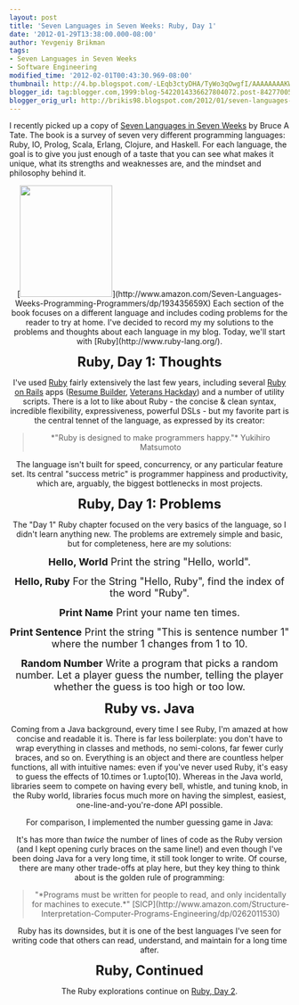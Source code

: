 ```yaml
---
layout: post
title: 'Seven Languages in Seven Weeks: Ruby, Day 1'
date: '2012-01-29T13:38:00.000-08:00'
author: Yevgeniy Brikman
tags:
- Seven Languages in Seven Weeks
- Software Engineering
modified_time: '2012-02-01T00:43:30.969-08:00'
thumbnail: http://4.bp.blogspot.com/-LEqb3ctyDHA/TyWo3qOwgfI/AAAAAAAAKWU/9z6_5bsTg_o/s72-c/seven-languages.jpg
blogger_id: tag:blogger.com,1999:blog-5422014336627804072.post-8427700545639440272
blogger_orig_url: http://brikis98.blogspot.com/2012/01/seven-languages-in-seven-weeks-ruby-day.html
---
```


I recently picked up a copy of [Seven Languages in Seven 
Weeks](http://www.amazon.com/Seven-Languages-Weeks-Programming-Programmers/dp/193435659X) 
by Bruce A Tate. The book is a survey of seven very different programming 
languages: Ruby, IO, Prolog, Scala, Erlang, Clojure, and Haskell. For each 
language, the goal is to give you just enough of a taste that you can see what 
makes it unique, what its strengths and weaknesses are, and the mindset and 
philosophy behind it. 

<div class="separator" style="clear: both; text-align: center;">[<img 
border="0" height="200" 
src="http://4.bp.blogspot.com/-LEqb3ctyDHA/TyWo3qOwgfI/AAAAAAAAKWU/9z6_5bsTg_o/s200/seven-languages.jpg" 
width="166" 
/>](http://www.amazon.com/Seven-Languages-Weeks-Programming-Programmers/dp/193435659X) 
Each section of the book focuses on a different language and includes coding 
problems for the reader to try at home. I've decided to record my my solutions 
to the problems and thoughts about each language in my blog. Today, we'll 
start with [Ruby](http://www.ruby-lang.org/). 

<span style="font-size: x-large;">**Ruby, Day 1: Thoughts** 

I've used [Ruby](http://www.ruby-lang.org/) fairly extensively the last few 
years, including several [Ruby on Rails](http://rubyonrails.org/) apps 
([Resume Builder](http://resume.linkedinlabs.com/), [Veterans 
Hackday](http://veterans2011.linkedin.com/)) and a number of utility scripts. 
There is a lot to like about Ruby - the concise &amp; clean syntax, incredible 
flexibility, expressiveness, powerful DSLs - but my favorite part is the 
central tennet of the language, as expressed by its creator: 
<blockquote class="tr_bq">*"Ruby is designed to make programmers happy."* 
Yukihiro Matsumoto</blockquote>The language isn't built for speed, 
concurrency, or any particular feature set. Its central "success metric" is 
programmer happiness and productivity, which are, arguably, the biggest 
bottlenecks in most projects. 

<span style="font-size: x-large;">**Ruby, Day 1: Problems** 

The "Day 1" Ruby chapter focused on the very basics of the language, so I 
didn't learn anything new. The problems are extremely simple and basic, but 
for completeness, here are my solutions: 

<span style="font-size: large;">**Hello, World** 
Print the string "Hello, world". 

<script src="https://gist.github.com/1700592.js?file=hello_world.rb"></script> 
<span style="font-size: large;">**Hello, Ruby** 
For the String "Hello, Ruby", find the index of the word "Ruby". 

<script src="https://gist.github.com/1700592.js?file=hello_ruby.rb"></script> 
<span style="font-size: large;">**Print Name** 
Print your name ten times. 

<script src="https://gist.github.com/1700592.js?file=print_name.rb"></script> 
<span style="font-size: large;">**Print Sentence** 
Print the string "This is sentence number 1" where the number 1 changes from 1 
to 10. 

<script 
src="https://gist.github.com/1700592.js?file=print_sentence.rb"></script> 
<span style="font-size: large;">**Random Number** 
Write a program that picks a random number. Let a player guess the number, 
telling the player whether the guess is too high or too low. 

<script 
src="https://gist.github.com/1700592.js?file=guess_number.rb"></script> 
<span style="font-size: x-large;">**Ruby vs. Java** 

Coming from a Java background, every time I see Ruby, I'm amazed at how 
concise and readable it is. There is far less boilerplate: you don't have to 
wrap everything in classes and methods, no semi-colons, far fewer curly 
braces, and so on. Everything is an object and there are countless helper 
functions, all with intuitive names: even if you've never used Ruby, it's easy 
to guess the effects of 10.times or 1.upto(10). Whereas in the Java world, 
libraries seem to compete on having every bell, whistle, and tuning knob, in 
the Ruby world, libraries focus much more on having the simplest, easiest, 
one-line-and-you're-done API possible. 

For comparison, I implemented the number guessing game in Java: 

<script 
src="https://gist.github.com/1700592.js?file=GuessNumber.java"></script> 
It's has more than *twice* the number of lines of code as the Ruby version 
(and I kept opening curly braces on the same line!) and even though I've been 
doing Java for a very long time, it still took longer to write. Of course, 
there are many other trade-offs at play here, but they key thing to think 
about is the golden rule of programming: 
<blockquote class="tr_bq">"*Programs must be written for people to read, and 
only incidentally for machines to execute.*" 
[SICP](http://www.amazon.com/Structure-Interpretation-Computer-Programs-Engineering/dp/0262011530)</blockquote>Ruby 
has its downsides, but it is one of the best languages I've seen for writing 
code that others can read, understand, and maintain for a long time after. 

<span style="font-size: x-large;">**Ruby, Continued** 

The Ruby explorations continue on [Ruby, Day 
2](http://brikis98.blogspot.com/2012/01/seven-languages-in-seven-weeks-ruby-day_29.html). 